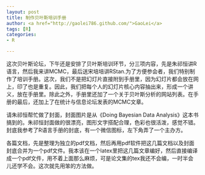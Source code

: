 ```yaml
---
layout: post
title: 制作贝叶斯培训手册
author: <a href="http://gaolei786.github.com/">GaoLei</a>
tags: [R]
categories:
- R

---
```


这次贝叶斯论坛，下午还是安排了贝叶斯培训环节，分三项内容，先是朱祁恒讲R语言，然后我来讲MCMC，最后送宋培培讲RStan.为了方便参会者，我们特别制作了培训手册。这次，我们不是把幻灯片直接附到手册里，因为幻灯片都会放在网上，印了也是重复。因此，我们把每个人的幻灯片核心内容抽出来，形成一个讲义，放在手册里。除此之外，手册里还加了一个关于贝叶斯分析的网站列表。在手册的最后，还加上了在统计与信息论坛发表的MCMC文章。

请朱祁恒帮忙做了封面，封面图片是从《Doing Bayesian Data Analysis》这本书搞到的。朱祁恒封面做的很漂亮，图形文字搭配合理，色彩也很活泼，感觉不错。封底我参考了R语言手册的封底，有一个微信图标，左下角弄了一个主办方。

各篇文档，先是整理为独立的pdf文档，然后再用pdf软件把这几篇文档以及封面封底合并为一个pdf文件。我本该在一个latex里把这几篇文章编好，然后直接编译成一个pdf文件，用不着上面那么麻烦，可是论文集的tex我还不会编，一时半会儿还学不会。这次就先用笨的方法做。













